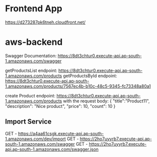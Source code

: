 # Frontend App

https://d273287pk6tneh.cloudfront.net/

# aws-backend

Swagger Documentation: https://8dt3chtur0.execute-api.ap-south-1.amazonaws.com/swagger

getProductsList endpoint: https://8dt3chtur0.execute-api.ap-south-1.amazonaws.com/products
getProductsById endpoint: https://8dt3chtur0.execute-api.ap-south-1.amazonaws.com/products/7567ec4b-b10c-48c5-9345-fc73348a80a1

create Product endpoint: https://8dt3chtur0.execute-api.ap-south-1.amazonaws.com/products
with the request body:
{
"title":"Product11",
"description": "Nice product",
"price": 10,
"count": 10
}

## Import Service

GET - https://a4aa61csgk.execute-api.ap-south-1.amazonaws.com/dev/import
GET - https://2ho7uyyrb7.execute-api.ap-south-1.amazonaws.com/swagger
GET - https://2ho7uyyrb7.execute-api.ap-south-1.amazonaws.com/swagger.json
